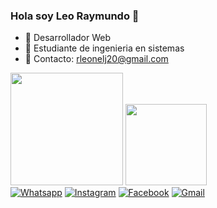 ### Hola soy Leo Raymundo 👋

- 🔭 Desarrollador Web 
- 🌱 Estudiante de ingenieria en sistemas
- 👯 Contacto: rleonelj20@gmail.com 
<div>
<img height="180em" src="https://github-readme-stats.vercel.app/api?username=LeoRaymund&show_icons=true&theme=radical"/>
<img height="130em" weight="90em" src="https://github-readme-stats.vercel.app/api/top-langs/?username=LeoRaymund&show_icons=true&theme=dark"/>
</div>

<div>
  <a href="https://web.whatsapp.com/"> <img weight="30" alt="Whatsapp" src="https://img.shields.io/badge/WhatsApp-25D366?style=for-the-badge& logo=whatsapp&logoColor=white"/></a> 
  <a href="https://www.instagram.com/leo.raymundo/"> <img weight="30" alt="Instagram" src="https://img.shields.io/badge/Instagram-E4405F?style=for-the-badge&logo=instagram&logoColor=white"/></a> 
  <a href="https://www.facebook.com/leo.raymundo.11 "> <img weight="30" alt="Facebook" src="https://img.shields.io/badge/Facebook-1877F2?style=for-the-badge&logo=facebook&logoColor=white"/></a> 
  <a href="https://mail.google.com/mail/u/0/#inbox"> <img weight="30" alt="Gmail" src="https://img.shields.io/badge/Gmail-D14836?style=for-the-badge&logo=gmail&logoColor=white"/></a> 
  
  
 </div>







